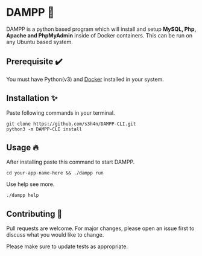 # DAMPP 🚢

DAMPP is a python based program which will install and setup **MySQL, Php, Apache and PhpMyAdmin** inside of Docker containers. This can be run on any Ubuntu based system.

## Prerequisite ✔️

You must have Python(v3) and <a href="https://docs.docker.com/engine/install/ubuntu/" target="_blank">Docker</a> installed in your system. 

## Installation ✨

Paste following commands in your terminal.
```
git clone https://github.com/s3h4n/DAMPP-CLI.git
python3 -m DAMPP-CLI install
```

## Usage 🔥

After installing paste this command to start DAMPP.
```
cd your-app-name-here && ./dampp run
```
Use help see more.
```
./dampp help
```

## Contributing 🤝

Pull requests are welcome. For major changes, please open an issue first to discuss what you would like to change.

Please make sure to update tests as appropriate.
